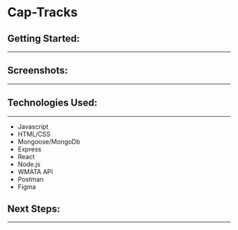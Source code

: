 # Cap-Tracks

## Getting Started:
----------

## Screenshots:
----------

## Technologies Used:
----------
* Javascript
* HTML/CSS
* Mongoose/MongoDb
* Express
* React
* Node.js
* WMATA API
* Postman
* Figma

## Next Steps:
----------
